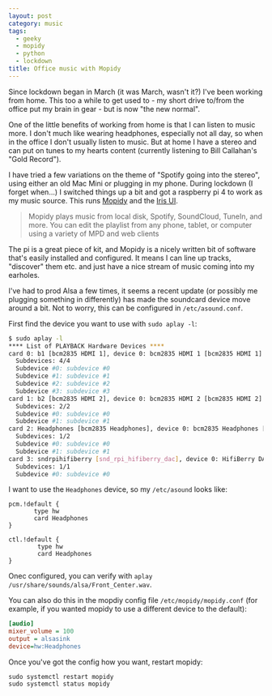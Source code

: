 ```yaml
---
layout: post
category: music
tags:
  - geeky
  - mopidy
  - python
  - lockdown
title: Office music with Mopidy
---
```

Since lockdown began in March (it was March, wasn't it?) I've been working from home. This too a while to get used to - my short drive to/from the office put my brain in gear - but is now "the new normal".

One of the little benefits of working from home is that I can listen to music more. I don't much like wearing headphones, especially not all day, so when in the office I don't usually listen to music. But at home I have a stereo and can put on tunes to my hearts content (currently listening to Bill Callahan's "Gold Record").

I have tried a few variations on the theme of "Spotify going into the stereo", using either an old Mac Mini or plugging in my phone. During lockdown (I forget when...) I switched things up a bit and got a raspberry pi 4 to work as my music source. This runs [Mopidy](https://mopidy.com/) and the [Iris UI](https://github.com/jaedb/Iris).

> Mopidy plays music from local disk, Spotify, SoundCloud, TuneIn, and more. You can edit the playlist from any phone, tablet, or computer using a variety of MPD and web clients

The pi is a great piece of kit, and Mopidy is a nicely written bit of software that's easily installed and configured. It means I can line up tracks, "discover" them etc. and just have a nice stream of music coming into my earholes.

I've had to prod Alsa a few times, it seems a recent update (or possibly me plugging something in differently) has made the soundcard device move around a bit. Not to worry, this can be configured in `/etc/asound.conf`.

First find the device you want to use with `sudo aplay -l`:

```sh
$ sudo aplay -l
**** List of PLAYBACK Hardware Devices ****
card 0: b1 [bcm2835 HDMI 1], device 0: bcm2835 HDMI 1 [bcm2835 HDMI 1]
  Subdevices: 4/4
  Subdevice #0: subdevice #0
  Subdevice #1: subdevice #1
  Subdevice #2: subdevice #2
  Subdevice #3: subdevice #3
card 1: b2 [bcm2835 HDMI 2], device 0: bcm2835 HDMI 2 [bcm2835 HDMI 2]
  Subdevices: 2/2
  Subdevice #0: subdevice #0
  Subdevice #1: subdevice #1
card 2: Headphones [bcm2835 Headphones], device 0: bcm2835 Headphones [bcm2835 Headphones]
  Subdevices: 1/2
  Subdevice #0: subdevice #0
  Subdevice #1: subdevice #1
card 3: sndrpihifiberry [snd_rpi_hifiberry_dac], device 0: HifiBerry DAC HiFi pcm5102a-hifi-0 [HifiBerry DAC HiFi pcm5102a-hifi-0]
  Subdevices: 1/1
  Subdevice #0: subdevice #0
```

I want to use the `Headphones` device, so my `/etc/asound` looks like:

```
pcm.!default {
       type hw
       card Headphones
}

ctl.!default {
        type hw
        card Headphones
}
```

Onec configured, you can verify with `aplay /usr/share/sounds/alsa/Front_Center.wav`.

You can also do this in the mopdiy config file `/etc/mopidy/mopidy.conf` (for example, if you wanted mopidy to use a different device to the default):

```ini
[audio]
mixer_volume = 100
output = alsasink
device=hw:Headphones
```

Once you've got the config how you want, restart mopidy:

```
sudo systemctl restart mopidy
sudo systemctl status mopidy
```